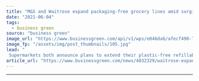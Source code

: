 ```yaml
---
title: "M&S and Waitrose expand packaging-free grocery lines amid surging sales"
date: "2021-06-04"
tags: 
  - business green
source: "business green"
image_url: "https://www.businessgreen.com/api/v1/wps/e046da6/afecf490-7fa3-40ed-b440-738c59d10968/5/Fill-Your-Own-2-185x114.jpg"
image_fp: "/assets/img/post_thumbnails/105.jpg"
lead: "
 Supermarkets both announce plans to extend their plastic-free refillable grocery services in response to growing demand ..."
article_url: "https://www.businessgreen.com/news/4032329/waitrose-expand-packaging-free-grocery-lines-amid-surging-sales"
---
```


---
